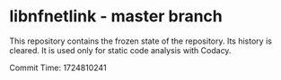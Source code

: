 # libnfnetlink - master branch

This repository contains the frozen state of the repository.
Its history is cleared. It is used only for static code
analysis with Codacy.

Commit Time: 1724810241